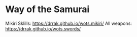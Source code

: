 # Way of the Samurai
Mikiri Sklills: https://drrak.github.io/wots.mikiri/
All weapons: https://drrak.github.io/wots.swords/
